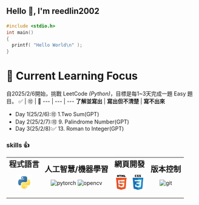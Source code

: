 <h2 align="left">Hello 👋, I'm reedlin2002 </h2>

```C
#include <stdio.h>
int main()
{
  printf( "Hello World\n" ); 
}
```

📖  Current Learning Focus
======
自2025/2/6開始，挑戰 LeetCode _(Python)_，目標是每1~3天完成一題 Easy 題目。
✅ | 🉑 | 🚫
--- | --- | --- 
**了解並寫出** | **寫出但不清楚** | **寫不出來**
- Day 1(25/2/6):🉑  1.Two Sum(GPT)  <br>
- Day 2(25/2/7):🉑  9. Palindrome Number(GPT)  <br>
- Day 3(25/2/8):✅  13. Roman to Integer(GPT)  <br>



<h3 align="left">skills 👍</h3>

<table align="center">
  <tr>
    <td align="center">
      <strong style="font-size: 20px;">程式語言</strong>
      <p> 
        <img src="https://raw.githubusercontent.com/devicons/devicon/master/icons/python/python-original.svg" alt="python" width="40" height="40"/>
         <!-- 這是一個註解，GitHub 頁面不會顯示 -->
        <!-- <img src="https://raw.githubusercontent.com/devicons/devicon/master/icons/c/c-original.svg" alt="c" width="40" height="40"/> -->
        <!-- <img src="https://raw.githubusercontent.com/devicons/devicon/master/icons/cplusplus/cplusplus-original.svg" alt="cplusplus" width="40" height="40"/> -->
      </p>
    </td>
    <td align="center">
      <strong style="font-size: 20px;">人工智慧/機器學習</strong>
      <p> 
        <img src="https://www.vectorlogo.zone/logos/pytorch/pytorch-icon.svg" alt="pytorch" width="40" height="40"/>
        <img src="https://www.vectorlogo.zone/logos/opencv/opencv-icon.svg" alt="opencv" width="40" height="40"/>
      </p>
    </td>
    <td align="center">
      <strong style="font-size: 20px;">網頁開發</strong> 
      <p> 
        <img src="https://raw.githubusercontent.com/devicons/devicon/master/icons/html5/html5-original-wordmark.svg" alt="html5" width="40" height="40"/>
        <img src="https://raw.githubusercontent.com/devicons/devicon/master/icons/css3/css3-original-wordmark.svg" alt="css3" width="40" height="40"/>
        <!-- <img src="https://raw.githubusercontent.com/devicons/devicon/master/icons/php/php-original.svg" alt="php" width="40" height="40"/> -->
      </p>
    </td>
    <td align="center">
      <strong style="font-size: 20px;">版本控制</strong> 
      <p> 
        <img src="https://www.vectorlogo.zone/logos/git-scm/git-scm-icon.svg" alt="git" width="40" height="40"/>
      </p>
    </td>
  </tr>
</table>

